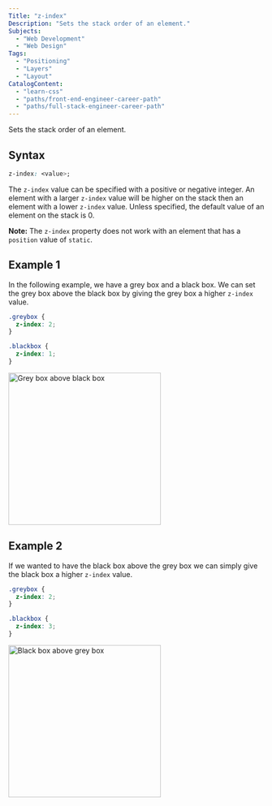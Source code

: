 ```yaml
---
Title: "z-index"
Description: "Sets the stack order of an element."
Subjects:
  - "Web Development"
  - "Web Design"
Tags:
  - "Positioning"
  - "Layers"
  - "Layout"
CatalogContent:
  - "learn-css"
  - "paths/front-end-engineer-career-path"
  - "paths/full-stack-engineer-career-path"
---
```


 

Sets the stack order of an element.

## Syntax

```css
z-index: <value>;
```

The `z-index` value can be specified with a positive or negative integer. An element with a larger `z-index` value will be higher on the stack then an element with a lower `z-index` value. Unless specified, the default value of an element on the stack is 0.

**Note:** The `z-index` property does not work with an element that has a `position` value of `static`.  

## Example 1

In the following example, we have a grey box and a black box. We can set the grey box above the black box by giving the grey box a higher `z-index` value. 

```css
.greybox {
  z-index: 2; 
}

.blackbox {
  z-index: 1; 
}
```

<img src="https://raw.githubusercontent.com/Codecademy/docs/main/media-file-hosting/z-index.png" alt="Grey box above black box" width="300px">

## Example 2

If we wanted to have the black box above the grey box we can simply give the black box a higher `z-index` value.

```css
.greybox {
  z-index: 2; 
}

.blackbox {
  z-index: 3; 
}
```

<img src="https://raw.githubusercontent.com/Codecademy/docs/main/media-file-hosting/z-index-2.png" alt="Black box above grey box" width="300px">

